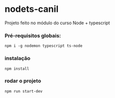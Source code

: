 # nodets-canil
Projeto feito no módulo do curso Node + typescript

### Pré-requisitos globais:
`npm i -g nodemon typescript ts-node`

### instalação 
`npm install` 

### rodar o projeto
`npm run start-dev` 